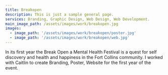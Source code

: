 ```yaml
---
title: Breakopen
description: This is just a sample general page.
services: Branding, Graphic Design, Web Design, Web Development.
main_image_path: /assets/images/work/breakopen.jpg
images:
  - image_path: '/assets/images/work/breakopen/poster.jpg'
  - image_path: '/assets/images/work/breakopen/web.jpg'
---
```


In its first year the Break Open a Mental Health Festival is a quest for self discovery and health and happiness in the Fort Collins community. I worked with Caitlin to create Branding, Poster, Website for the first year of the event.